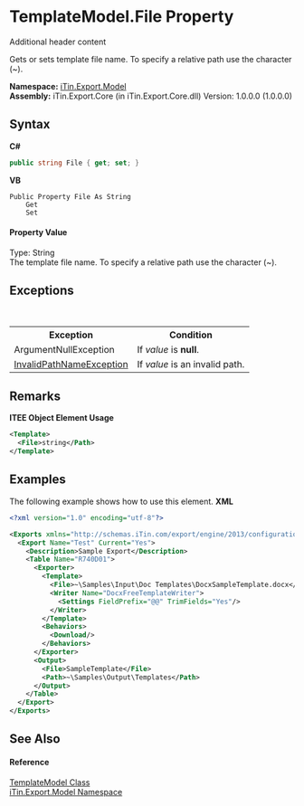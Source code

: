 # TemplateModel.File Property 
Additional header content 

Gets or sets template file name. To specify a relative path use the character (~).

**Namespace:**&nbsp;<a href="N_iTin_Export_Model">iTin.Export.Model</a><br />**Assembly:**&nbsp;iTin.Export.Core (in iTin.Export.Core.dll) Version: 1.0.0.0 (1.0.0.0)

## Syntax

**C#**<br />
``` C#
public string File { get; set; }
```

**VB**<br />
``` VB
Public Property File As String
	Get
	Set
```


#### Property Value
Type: String<br />The template file name. To specify a relative path use the character (~).

## Exceptions
&nbsp;<table><tr><th>Exception</th><th>Condition</th></tr><tr><td>ArgumentNullException</td><td>If *value* is <strong>null</strong>.</td></tr><tr><td><a href="T_iTin_Export_Model_InvalidPathNameException">InvalidPathNameException</a></td><td>If *value* is an invalid path.</td></tr></table>

## Remarks

**ITEE Object Element Usage**<br />
``` XML
<Template>
  <File>string</Path>
</Template>
```


## Examples
The following example shows how to use this element. 
**XML**<br />
``` XML
<?xml version="1.0" encoding="utf-8"?>

<Exports xmlns="http://schemas.iTin.com/export/engine/2013/configuration">
  <Export Name="Test" Current="Yes">
    <Description>Sample Export</Description>
    <Table Name="R740D01">
      <Exporter>
        <Template>
          <File>~\Samples\Input\Doc Templates\DocxSampleTemplate.docx</File>
          <Writer Name="DocxFreeTemplateWriter">
            <Settings FieldPrefix="@@" TrimFields="Yes"/>
          </Writer>
        </Template>
        <Behaviors>
          <Download/>
        </Behaviors>
      </Exporter>
      <Output>
        <File>SampleTemplate</File>
        <Path>~\Samples\Output\Templates</Path>
      </Output>
    </Table>
  </Export>
</Exports>
```


## See Also


#### Reference
<a href="T_iTin_Export_Model_TemplateModel">TemplateModel Class</a><br /><a href="N_iTin_Export_Model">iTin.Export.Model Namespace</a><br />